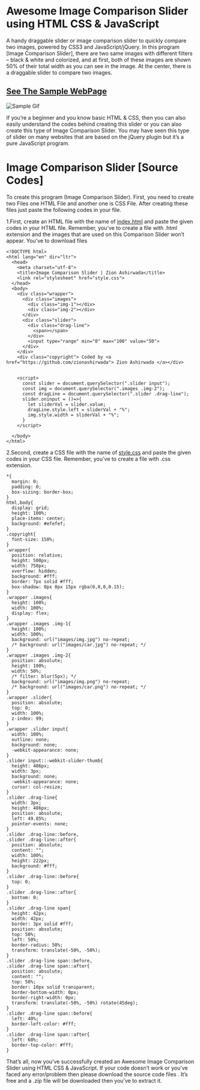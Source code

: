 # Awesome Image Comparison Slider using HTML CSS & JavaScript

A handy draggable slider or image comparison slider to quickly compare two images, powered by CSS3 and JavaScript/jQuery. In this program [Image Comparison Slider], there are two same images with different filters – black & white and colorized, and at first, both of these images are shown 50% of their total width as you can see in the image. At the center, there is a draggable slider to compare two images.

## [See The Sample WebPage](https://jsitor.com/h2e4TfLhf)
![Sample Gif](https://lh3.googleusercontent.com/dd8F8-6DTMw6bHKuUcDc3kNuDFbBa8MjGeGkwff6SehfLy2o_KOsgjJd6tNchw7gSsNc4s9NS2cGft0hKX-feMoh_26Cbqr97DhAR7CceyA5b8qo_BPSGCiHXInArC5n8OXDXf49=w2400)


If you’re a beginner and you know basic HTML & CSS, then you can also easily understand the codes behind creating this slider or you can also create this type of Image Comparison Slider. You may have seen this type of slider on many websites that are based on the jQuery plugin but it’s a pure JavaScript program.

# Image Comparison Slider [Source Codes]

To create this program (Image Comparison Slider). First, you need to create two Files one HTML File and another one is CSS File. After creating these files just paste the following codes in your file.

1.First, create an HTML file with the name of [index.html](https://github.com/zionashirwada/Image-comparison-Slider/blob/main/index.html) and paste the given codes in your HTML file. Remember, you’ve to create a file with .html extension and the images that are used on this Comparison Slider won’t appear. You’ve to download files 

```
<!DOCTYPE html>
<html lang="en" dir="ltr">
  <head>
    <meta charset="utf-8">
    <title>Image Comparison Slider | Zion Ashirwada</title>
    <link rel="stylesheet" href="style.css">
  </head>
  <body>
    <div class="wrapper">
      <div class="images">
        <div class="img-1"></div>
        <div class="img-2"></div>
      </div>
      <div class="slider">
        <div class="drag-line">
          <span></span>
        </div>
        <input type="range" min="0" max="100" value="50">
      </div>
    </div>
    <div class="copyright"> Coded by <a href="https://github.com/zionashirwada"> Zion Ashirwada </a></div>
    

    <script>
      const slider = document.querySelector(".slider input");
      const img = document.querySelector(".images .img-2");
      const dragLine = document.querySelector(".slider .drag-line");
      slider.oninput = ()=>{
        let sliderVal = slider.value;
        dragLine.style.left = sliderVal + "%";
        img.style.width = sliderVal + "%";
      }
    </script>

  </body>
</html>

```
2.Second, create a CSS file with the name of [style.css](https://github.com/zionashirwada/Image-comparison-Slider/blob/main/style.css) and paste the given codes in your CSS file. Remember, you’ve to create a file with .css extension.

```
*{
  margin: 0;
  padding: 0;
  box-sizing: border-box;
}
html,body{
  display: grid;
  height: 100%;
  place-items: center;
  background: #efefef;
}
.copyright{
  font-size: 150%;
}
.wrapper{
  position: relative;
  height: 500px;
  width: 750px;
  overflow: hidden;
  background: #fff;
  border: 7px solid #fff;
  box-shadow: 0px 0px 15px rgba(0,0,0,0.15);
}
.wrapper .images{
  height: 100%;
  width: 100%;
  display: flex;
}
.wrapper .images .img-1{
  height: 100%;
  width: 100%;
  background: url("images/img.jpg") no-repeat;
  /* background: url("images/car.jpg") no-repeat; */
}
.wrapper .images .img-2{
  position: absolute;
  height: 100%;
  width: 50%;
  /* filter: blur(5px); */
  background: url("images/img.png") no-repeat;
  /* background: url("images/car.png") no-repeat; */
}
.wrapper .slider{
  position: absolute;
  top: 0;
  width: 100%;
  z-index: 99;
}
.wrapper .slider input{
  width: 100%;
  outline: none;
  background: none;
  -webkit-appearance: none;
}
.slider input::-webkit-slider-thumb{
  height: 486px;
  width: 3px;
  background: none;
  -webkit-appearance: none;
  cursor: col-resize;
}
.slider .drag-line{
  width: 3px;
  height: 486px;
  position: absolute;
  left: 49.85%;
  pointer-events: none;
}
.slider .drag-line::before,
.slider .drag-line::after{
  position: absolute;
  content: "";
  width: 100%;
  height: 222px;
  background: #fff;
}
.slider .drag-line::before{
  top: 0;
}
.slider .drag-line::after{
  bottom: 0;
}
.slider .drag-line span{
  height: 42px;
  width: 42px;
  border: 3px solid #fff;
  position: absolute;
  top: 50%;
  left: 50%;
  border-radius: 50%;
  transform: translate(-50%, -50%);
}
.slider .drag-line span::before,
.slider .drag-line span::after{
  position: absolute;
  content: "";
  top: 50%;
  border: 10px solid transparent;
  border-bottom-width: 0px;
  border-right-width: 0px;
  transform: translate(-50%, -50%) rotate(45deg);
}
.slider .drag-line span::before{
  left: 40%;
  border-left-color: #fff;
}
.slider .drag-line span::after{
  left: 60%;
  border-top-color: #fff;
}

```

That’s all, now you’ve successfully created an Awesome Image Comparison Slider using HTML CSS & JavaScript. If your code doesn’t work or you’ve faced any error/problem then please download the source code files . It’s free and a .zip file will be downloaded then you’ve to extract it.


